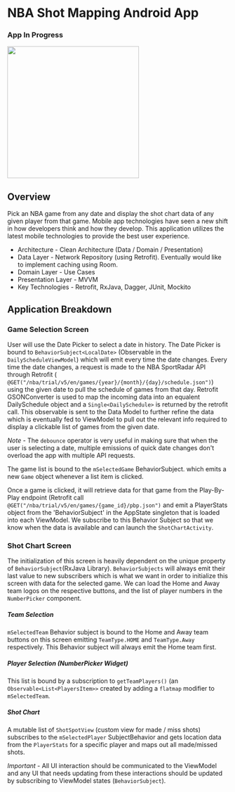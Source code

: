 # NBA Shot Mapping Android App

### App In Progress

<img src="/video/github_video.gif" width="300">

## Overview
Pick an NBA game from any date and display the shot chart data of any given player from that game. Mobile app technologies have seen a new shift in how developers think and how they develop. This application utilizes the latest mobile technologies to provide the best user experience.

* Architecture - Clean Architecture (Data / Domain / Presentation)
* Data Layer - Network Repository (using Retrofit). Eventually would like to implement caching using Room.
* Domain Layer - Use Cases
* Presentation Layer - MVVM
* Key Technologies - Retrofit, RxJava, Dagger, JUnit, Mockito

## Application Breakdown
### Game Selection Screen
User will use the Date Picker to select a date in history. The Date Picker is bound to `BehaviorSubject<LocalDate>` (Observable in the `DailyScheduleViewModel`) which will emit every time the date changes. Every time the date changes, a request is made to the NBA SportRadar API through Retrofit ( `@GET("/nba/trial/v5/en/games/{year}/{month}/{day}/schedule.json")`) using the given date to pull the schedule of games from that day. Retrofit GSONConverter is used to map the incoming data into an equalent DailySchedule object and a `Single<DailySchedule>` is returned by the retrofit call. This observable is sent to the Data Model to further refine the data which is eventually fed to ViewModel to pull out the relevant info required to display a clickable list of games from the given date.

*Note* - The `debounce` operator is very useful in making sure that when the user is selecting a date, multiple emissions of quick date changes don't overload the app with multiple API requests. 

The game list is bound to the `mSelectedGame` BehaviorSubject. which emits a new `Game` object whenever a list item is clicked.

Once a game is clicked, it will retrieve data for that game from the Play-By-Play endpoint (Retrofit call `@GET("/nba/trial/v5/en/games/{game_id}/pbp.json")` and emit a PlayerStats object from the 'BehaviorSubject<PlayerStats>' in the AppState singleton that is loaded into each ViewModel. We subscribe to this Behavior Subject so that we know when the data is available and can launch the `ShotChartActivity`.

### Shot Chart Screen

The initialization of this screen is heavily dependent on the unique property of `BehaviorSubject`(RxJava Library). `BehaviorSubjects` will always emit their last value to new subscribers which is what we want in order to initialize this screen with data for the selected game. We can load the Home and Away team logos on the respective buttons, and the list of player numbers in the `NumberPicker` component.

##### Team Selection
`mSelectedTeam` Behavior subject is bound to the Home and Away team buttons on this screen emitting `TeamType.HOME` and `TeamType.Away` respectively. This Behavior subject will always emit the Home team first.

##### Player Selection (NumberPicker Widget)
This list is bound by a subscription to `getTeamPlayers()` (an `Observable<List<PlayersItem>>` created by adding a `flatmap` modifier to `mSelectedTeam`. 

##### Shot Chart
A mutable list of `ShotSpotView` (custom view for made / miss shots) subscribes to the `mSelectedPlayer` SubjectBehavior and gets location data from the `PlayerStats` for a specific player and maps out all made/missed shots. 

*Important* - All UI interaction should be communicated to the ViewModel and any UI that needs updating from these interactions should be updated by subscribing to ViewModel states (`BehaviorSubject`). 

